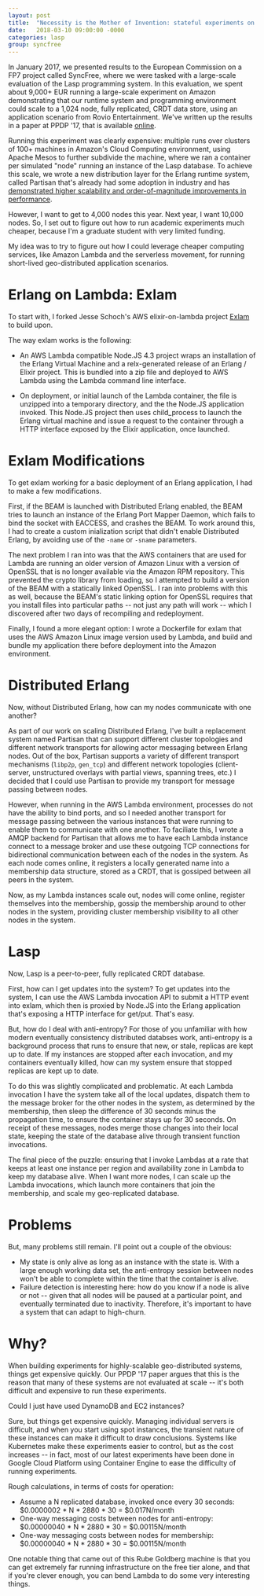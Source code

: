 ```yaml
---
layout: post
title:  "Necessity is the Mother of Invention: stateful experiments on AWS Lambda"
date:   2018-03-10 09:00:00 -0000
categories: lasp
group: syncfree
---
```


In January 2017, we presented results to the European Commission on a FP7
project called SyncFree, where we were tasked with a large-scale evaluation
of the Lasp programming system. In this evaluation, we spent about 9,000+ EUR
running a large-scale experiment on Amazon demonstrating that our runtime
system and programming environment could scale to a 1,024 node, fully
replicated, CRDT data store, using an application scenario from Rovio
Entertainment. We've written up the results in a paper at PPDP '17, that is
available [online](https://arxiv.org/abs/1708.06423).

Running this experiment was clearly expensive: multiple runs over clusters of
100+ machines in Amazon's Cloud Computing environment, using Apache Mesos to
further subdivide the machine, where we ran a container per simulated "node"
running an instance of the Lasp database. To achieve this scale, we wrote a
new distribution layer for the Erlang runtime system, called Partisan that's
already had some adoption in industry and has [demonstrated higher
scalability and order-of-magnitude improvements in
performance](https://arxiv.org/abs/1802.02652).

However, I want to get to 4,000 nodes this year. Next year, I want 10,000
nodes. So, I set out to figure out how to run academic experiments much
cheaper, because I'm a graduate student with very limited funding.

My idea was to try to figure out how I could leverage cheaper computing
services, like Amazon Lambda and the serverless movement, for running
short-lived geo-distributed application scenarios.

# Erlang on Lambda: Exlam

To start with, I forked Jesse Schoch's AWS elixir-on-lambda project
[Exlam](https://github.com/jschoch) to build upon.

The way exlam works is the following:

* An AWS Lambda compatible Node.JS 4.3 project wraps an installation of the Erlang Virtual Machine and a relx-generated release of an Erlang / Elixir project. This is bundled into a zip file and deployed to AWS Lambda using the Lambda command line interface.

* On deployment, or initial launch of the Lambda container, the file is unzipped into a temporary directory, and the the Node.JS application invoked. This Node.JS project then uses child_process to launch the Erlang virtual machine and issue a request to the container through a HTTP interface exposed by the Elixir application, once launched.

# Exlam Modifications

To get exlam working for a basic deployment of an Erlang application, I had
to make a few modifications.

First, if the BEAM is launched with Distributed Erlang enabled, the BEAM
tries to launch an instance of the Erlang Port Mapper Daemon, which fails to
bind the socket with EACCESS, and crashes the BEAM. To work around this, I
had to create a custom inialization script that didn't enable Distributed
Erlang, by avoiding use of the `-name` or `-sname` parameters.

The next problem I ran into was that the AWS containers that are used for
Lambda are running an older version of Amazon Linux with a version of OpenSSL
that is no longer available via the Amazon RPM repository. This prevented the
crypto library from loading, so I attempted to build a version of the BEAM
with a statically linked OpenSSL. I ran into problems with this as well,
because the BEAM's static linking option for OpenSSL requires that you
install files into particular paths -- not just any path will work -- which I
discovered after two days of recompiling and redeployment.

Finally, I found a more elegant option: I wrote a Dockerfile for exlam that
uses the AWS Amazon Linux image version used by Lambda, and build and bundle
my application there before deployment into the Amazon environment.

# Distributed Erlang

Now, without Distributed Erlang, how can my nodes communicate with one
another?

As part of our work on scaling Distributed Erlang, I've built a replacement
system named Partisan that can support different cluster topologies and
different network transports for allowing actor messaging between Erlang
nodes. Out of the box, Partisan supports a variety of different transport
mechanisms (`libp2p`, `gen_tcp`) and different network topologies
(client-server, unstructured overlays with partial views, spanning trees,
etc.) I decided that I could use Partisan to provide my transport for message
passing between nodes.

However, when running in the AWS Lambda environment, processes do not have
the ability to bind ports, and so I needed another transport for message
passing between the various instances that were running to enable them to
communicate with one another. To faciliate this, I wrote a AMQP backend for
Partisan that allows me to have each Lambda instance connect to a message
broker and use these outgoing TCP connections for bidirectional communication
between each of the nodes in the system. As each node comes online, it
registers a locally generated name into a membership data structure, stored
as a CRDT, that is gossiped between all peers in the system.

Now, as my Lambda instances scale out, nodes will come online, register
themselves into the membership, gossip the membership around to other nodes
in the system, providing cluster membership visibility to all other nodes in
the system.

# Lasp

Now, Lasp is a peer-to-peer, fully replicated CRDT database.

First, how can I get updates into the system? To get updates into the system,
I can use the AWS Lambda invocation API to submit a HTTP event into exlam,
which then is proxied by Node.JS into the Erlang application that's exposing
a HTTP interface for get/put. That's easy.

But, how do I deal with anti-entropy? For those of you unfamiliar with how
modern eventually consistency distributed databses work, anti-entropy is a
background process that runs to ensure that new, or stale, replicas are kept
up to date. If my instances are stopped after each invocation, and my
containers eventually killed, how can my system ensure that stopped replicas
are kept up to date.

To do this was slightly complicated and problematic. At each Lambda
invocation I have the system take all of the local updates, dispatch them to
the message broker for the other nodes in the system, as determined by the
membership, then sleep the difference of 30 seconds minus the propagation
time, to ensure the container stays up for 30 seconds. On receipt of these
messages, nodes merge those changes into their local state, keeping the state
of the database alive through transient function invocations.

The final piece of the puzzle: ensuring that I invoke Lambdas at a rate that
keeps at least one instance per region and availability zone in Lambda to
keep my database alive. When I want more nodes, I can scale up the Lambda
invocations, which launch more containers that join the membership, and scale
my geo-replicated database.

# Problems

But, many problems still remain.  I'll point out a couple of the obvious:

* My state is only alive as long as an instance with the state is.  With a large enough working data set, the anti-entropy session between nodes won't be able to complete within the time that the container is alive.
* Failure detection is interesting here: how do you know if a node is alive or not -- given that all nodes will be paused at a particular point, and eventually terminated due to inactivity.  Therefore, it's important to have a system that can adapt to high-churn.

# Why?

When building experiments for highly-scalable geo-distributed systems, things
get expensive quickly. Our PPDP '17 paper argues that this is the reason that
many of these systems are not evaluated at scale -- it's both difficult and
expensive to run these experiments.

Could I just have used DynamoDB and EC2 instances?

Sure, but things get expensive quickly. Managing individual servers is
difficult, and when you start using spot instances, the transient nature of
these instances can make it difficult to draw conclusions. Systems like
Kubernetes make these experiments easier to control, but as the cost
increases -- in fact, most of our latest experiments have been done in Google
Cloud Platform using Container Engine to ease the difficulty of running
experiments.

Rough calculations, in terms of costs for operation:

* Assume a N replicated database, invoked once every 30 seconds: $0.0000002 * N * 
2880 * 30 = $0.017N/month
* One-way messaging costs between nodes for anti-entropy: $0.00000040 * N * 2880 * 30 = $0.00115N/month
* One-way messaging costs between nodes for membership: $0.00000040 * N * 2880 * 30 = $0.00115N/month

One notable thing that came out of this Rube Goldberg machine is that you can
get extremely far running infrastructure on the free tier alone, and that if
you're clever enough, you can bend Lambda to do some very interesting things.

